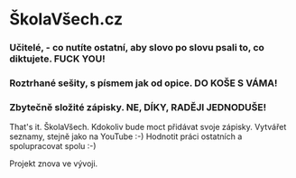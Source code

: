 # ŠkolaVšech.cz

### Učitelé, -  co nutíte ostatní, aby slovo po slovu psali to, co diktujete. FUCK YOU!
### Roztrhané sešity, s písmem jak od opice. DO KOŠE S VÁMA!
### Zbytečně složité zápisky. NE, DÍKY, RADĚJI JEDNODUŠE!

That's it. ŠkolaVšech. Kdokoliv bude moct přidávat svoje zápisky. Vytvářet seznamy, stejně jako na YouTube :-) Hodnotit práci ostatních a spolupracovat spolu :-) 

Projekt znova ve vývoji.
